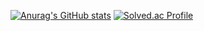 [![Anurag's GitHub stats](https://github-readme-stats.vercel.app/api?username=Daeho-Son)](https://github.com/anuraghazra/github-readme-stats)
[![Solved.ac Profile](http://mazassumnida.wtf/api/v2/generate_badge?boj=thseogh135)](https://solved.ac/thseogh135/)


<!--
[![Hits](https://hits.seeyoufarm.com/api/count/incr/badge.svg?url=https%3A%2F%2Fgithub.com%2FDaeho-Son%2Fhit-counter&count_bg=%2379C83D&title_bg=%23555555&icon=&icon_color=%23E7E7E7&title=hits&edge_flat=false)](https://hits.seeyoufarm.com)

[![Top Langs](https://github-readme-stats.vercel.app/api/top-langs/?username=Daeho-Son&langs_count=10&layout=compact)]()

# [![Harlok's WakaTime stats](https://github-readme-stats.vercel.app/api/wakatime?username=Sondho)](https://github.com/anuraghazra/github-readme-stats)
-->
